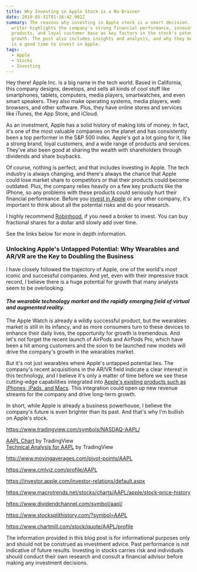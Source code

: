```yaml
---
title: Why Investing in Apple Stock is a No-Brainer
date: 2019-05-31T01:16:42.901Z
summary: The reasons why investing in Apple stock is a smart decision. The
  writer highlights the company's strong financial performance, innovative
  products, and loyal customer base as key factors in the stock's potential for
  growth. The post also includes insights and analysis, and why they believe now
  is a good time to invest in Apple.
tags:
  - Apple
  - Stocks
  - Investing
---
```

Hey there! Apple Inc. is a big name in the tech world. Based in California, this company designs, develops, and sells all kinds of cool stuff like smartphones, tablets, computers, media players, smartwatches, and even smart speakers. They also make operating systems, media players, web browsers, and other software. Plus, they have online stores and services like iTunes, the App Store, and iCloud.

As an investment, Apple has a solid history of making lots of money. In fact, it's one of the most valuable companies on the planet and has consistently been a top performer in the S&P 500 index. Apple's got a lot going for it, like a strong brand, loyal customers, and a wide range of products and services. They've also been good at sharing the wealth with shareholders through dividends and share buybacks.

Of course, nothing is perfect, and that includes investing in Apple. The tech industry is always changing, and there's always the chance that Apple could lose market share to competitors or that their products could become outdated. Plus, the company relies heavily on a few key products like the iPhone, so any problems with these products could seriously hurt their financial performance. Before you [invest in Apple](https://investor.apple.com/investor-relations/default.aspx) or any other company, it's important to think about all the potential risks and do your research.

I highly recommend [Robinhood](https://join.robinhood.com/bradlea13), if you need a broker to invest. You can buy fractional shares for a dollar and slowly add over time.

See the links below for more in depth information.

### Unlocking Apple's Untapped Potential: Why Wearables and AR/VR are the Key to Doubling the Business

I have closely followed the trajectory of Apple, one of the world's most iconic and successful companies. And yet, even with their impressive track record, I believe there is a huge potential for growth that many analysts seem to be overlooking.

#### *The wearable technology market and the rapidly emerging field of virtual and augmented reality.*

The Apple Watch is already a wildly successful product, but the wearables market is still in its infancy, and as more consumers turn to these devices to enhance their daily lives, the opportunity for growth is tremendous. And let's not forget the recent launch of AirPods and AirPods Pro, which have been a hit among customers and the soon to be launched new models will drive the company's growth in the wearables market.

But it's not just wearables where Apple's untapped potential lies. The company's recent acquisitions in the AR/VR field indicate a clear interest in this technology, and I believe it's only a matter of time before we see these cutting-edge capabilities integrated into [Apple's existing products such as iPhones, iPads, and Macs](https://amzn.to/3QEKpox). This integration could open up new revenue streams for the company and drive long-term growth.

In short, while Apple is already a business powerhouse, I believe the company's future is even brighter than its past. And that's why I'm bullish on Apple's stock.

<https://www.tradingview.com/symbols/NASDAQ-AAPL/>

<!-- TradingView Widget BEGIN -->

<div class="tradingview-widget-container">
  <div id="tradingview_cc916"></div>
  <div class="tradingview-widget-copyright"><a href="https://www.tradingview.com/symbols/NASDAQ-AAPL/" rel="noopener" target="_blank"><span class="blue-text">AAPL Chart</span></a> by TradingView</div>
  <script type="text/javascript" src="https://s3.tradingview.com/tv.js"></script>
  <script type="text/javascript">
  new TradingView.widget(
  {
  "width": "100%",
  "height": "650",
  "symbol": "NASDAQ:AAPL",
  "interval": "D",
  "timezone": "Etc/UTC",
  "theme": "light",
  "style": "1",
  "locale": "en",
  "toolbar_bg": "#f1f3f6",
  "enable_publishing": false,
  "withdateranges": true,
  "hide_side_toolbar": false,
  "allow_symbol_change": true,
  "details": true,
  "hotlist": true,
  "calendar": true,
  "news": [
    "stocktwits",
    "headlines"
  ],
  "studies": [
    "MASimple@tv-basicstudies",
    "PivotPointsHighLow@tv-basicstudies",
    "RSI@tv-basicstudies"
  ],
  "container_id": "tradingview_cc916"
}
  );
  </script>
</div>
<!-- TradingView Widget END -->
<!-- TradingView Widget BEGIN -->

<div class="tradingview-widget-container">
  <div class="tradingview-widget-container__widget"></div>
  <div class="tradingview-widget-copyright"><a href="https://www.tradingview.com/symbols/NASDAQ-AAPL/technicals/" rel="noopener" target="_blank"><span class="blue-text">Technical Analysis for AAPL</span></a> by TradingView</div>
  <script type="text/javascript" src="https://s3.tradingview.com/external-embedding/embed-widget-technical-analysis.js" async>
  {
  "interval": "1D",
  "width": "100%",
  "isTransparent": true,
  "height": "475",
  "symbol": "NASDAQ:AAPL",
  "showIntervalTabs": true,
  "locale": "en",
  "colorTheme": "light"
}
  </script>
</div>
<!-- TradingView Widget END -->

<script type="text/javascript" src="https://ssl.gstatic.com/trends_nrtr/1754_RC01/embed_loader.js"></script> <script type="text/javascript"> trends.embed.renderExploreWidget("TIMESERIES", {"comparisonItem":[{"keyword":"/m/0k8z","geo":"US","time":"2004-01-01 2020-04-30"}],"category":0,"property":""}, {"exploreQuery":"date=all&geo=US&q=%2Fm%2F0k8z","guestPath":"https://trends.google.com:443/trends/embed/"}); </script>

<http://www.movingaverages.com/pivot-points/AAPL>

<https://www.cmlviz.com/profile/AAPL>

<https://investor.apple.com/investor-relations/default.aspx>

<https://www.macrotrends.net/stocks/charts/AAPL/apple/stock-price-history>

<https://www.dividendchannel.com/symbol/aapl/>

<https://www.stocksplithistory.com/?symbol=AAPL>

<https://www.chartmill.com/stock/quote/AAPL/profile>

The information provided in this blog post is for informational purposes only and should not be construed as investment advice. Past performance is not indicative of future results. Investing in stocks carries risk and individuals should conduct their own research and consult a financial advisor before making any investment decisions.